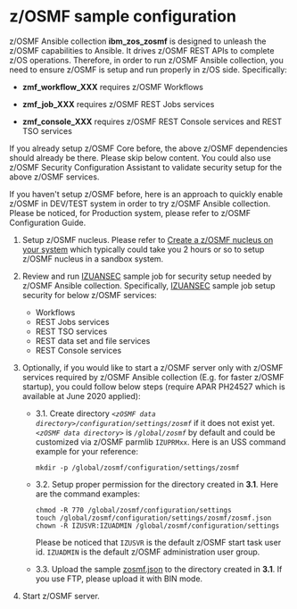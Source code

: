 # z/OSMF sample configuration

z/OSMF Ansible collection **ibm_zos_zosmf** is designed to unleash the z/OSMF capabilities to Ansible. It drives z/OSMF REST APIs to complete z/OS operations. Therefore, in order to run z/OSMF Ansible collection, you need to ensure z/OSMF is setup and run properly in z/OS side. Specifically:

- **zmf_workflow_XXX** requires z/OSMF Workflows

- **zmf_job_XXX** requires z/OSMF REST Jobs services

- **zmf_console_XXX** requires z/OSMF REST Console services and REST TSO services

If you already setup z/OSMF Core before, the above z/OSMF dependencies should already be there. Please skip below content. You could also use z/OSMF Security Configuration Assistant to validate security setup for the above z/OSMF services. 

If you haven't setup z/OSMF before, here is an approach to quickly enable z/OSMF in DEV/TEST system in order to try z/OSMF Ansible collection. Please be noticed, for Production system, please refer to z/OSMF Configuration Guide.

1. Setup z/OSMF nucleus. Please refer to [Create a z/OSMF nucleus on your system](https://www.ibm.com/support/knowledgecenter/en/SSLTBW_2.4.0/com.ibm.zos.v2r4.izua300/izulite_CreateTheNucleus.htm) which typically could take you 2 hours or so to setup z/OSMF nucleus in a sandbox system. 

2. Review and run [IZUANSEC](IZUANSEC) sample job for security setup needed by z/OSMF Ansible collection. Specifically, [IZUANSEC](IZUANSEC) sample job setup 
security for below z/OSMF services:

    - Workflows
    - REST Jobs services
    - REST TSO services
    - REST data set and file services
    - REST Console services

3. Optionally, if you would like to start a z/OSMF server only with z/OSMF services required by z/OSMF Ansible collection (E.g. for faster z/OSMF startup), you could follow below steps (require APAR PH24527 which is available at June 2020 applied):

    - 3.1. Create directory *`<zOSMF data directory>/configuration/settings/zosmf`* if it does not exist yet. *`<zOSMF data directory>`* is *`/global/zosmf`* by default and could be customized via z/OSMF parmlib `IZUPRMxx`. Here is an USS command example for your reference:

        ```
        mkdir -p /global/zosmf/configuration/settings/zosmf 
        ```

    - 3.2. Setup proper permission for the directory created in **3.1**. Here are the command examples: 
    
        ```
        chmod -R 770 /global/zosmf/configuration/settings         
        touch /global/zosmf/configuration/settings/zosmf/zosmf.json
        chown -R IZUSVR:IZUADMIN /global/zosmf/configuration/settings
        ```

        Please be noticed that `IZUSVR` is the default z/OSMF start task user id. `IZUADMIN` is the default z/OSMF administration user group.  

    - 3.3. Upload the sample [zosmf.json](zosmf.json) to the directory created in **3.1**. If you use FTP, please upload it with BIN mode.

4. Start z/OSMF server.